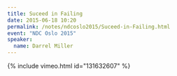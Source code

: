 ```yaml
---
title: Suceed in Failing
date: 2015-06-18 10:20
permalink: /notes/ndcoslo2015/Suceed-in-Failing.html
event: "NDC Oslo 2015"
speaker:
  name: Darrel Miller
---
```


{% include vimeo.html id="131632607" %}